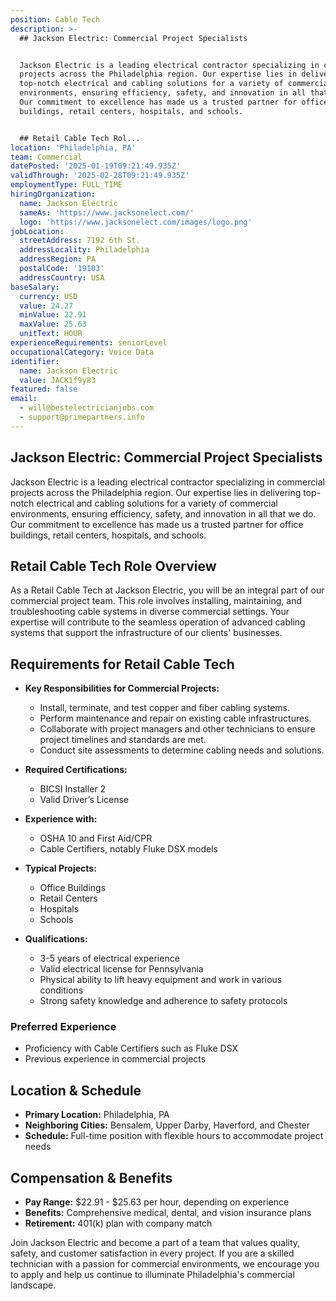 ```yaml
---
position: Cable Tech
description: >-
  ## Jackson Electric: Commercial Project Specialists


  Jackson Electric is a leading electrical contractor specializing in commercial
  projects across the Philadelphia region. Our expertise lies in delivering
  top-notch electrical and cabling solutions for a variety of commercial
  environments, ensuring efficiency, safety, and innovation in all that we do.
  Our commitment to excellence has made us a trusted partner for office
  buildings, retail centers, hospitals, and schools.


  ## Retail Cable Tech Rol...
location: 'Philadelphia, PA'
team: Commercial
datePosted: '2025-01-19T09:21:49.935Z'
validThrough: '2025-02-28T09:21:49.935Z'
employmentType: FULL_TIME
hiringOrganization:
  name: Jackson Electric
  sameAs: 'https://www.jacksonelect.com/'
  logo: 'https://www.jacksonelect.com/images/logo.png'
jobLocation:
  streetAddress: 7192 6th St.
  addressLocality: Philadelphia
  addressRegion: PA
  postalCode: '19103'
  addressCountry: USA
baseSalary:
  currency: USD
  value: 24.27
  minValue: 22.91
  maxValue: 25.63
  unitText: HOUR
experienceRequirements: seniorLevel
occupationalCategory: Voice Data
identifier:
  name: Jackson Electric
  value: JACK1f9y83
featured: false
email:
  - will@bestelectricianjobs.com
  - support@primepartners.info
---
```




## Jackson Electric: Commercial Project Specialists

Jackson Electric is a leading electrical contractor specializing in commercial projects across the Philadelphia region. Our expertise lies in delivering top-notch electrical and cabling solutions for a variety of commercial environments, ensuring efficiency, safety, and innovation in all that we do. Our commitment to excellence has made us a trusted partner for office buildings, retail centers, hospitals, and schools.

## Retail Cable Tech Role Overview

As a Retail Cable Tech at Jackson Electric, you will be an integral part of our commercial project team. This role involves installing, maintaining, and troubleshooting cable systems in diverse commercial settings. Your expertise will contribute to the seamless operation of advanced cabling systems that support the infrastructure of our clients' businesses.

## Requirements for Retail Cable Tech

- **Key Responsibilities for Commercial Projects:**
  - Install, terminate, and test copper and fiber cabling systems.
  - Perform maintenance and repair on existing cable infrastructures.
  - Collaborate with project managers and other technicians to ensure project timelines and standards are met.
  - Conduct site assessments to determine cabling needs and solutions.
  
- **Required Certifications:**
  - BICSI Installer 2
  - Valid Driver’s License

- **Experience with:**
  - OSHA 10 and First Aid/CPR
  - Cable Certifiers, notably Fluke DSX models

- **Typical Projects:**
  - Office Buildings
  - Retail Centers
  - Hospitals
  - Schools

- **Qualifications:**
  - 3-5 years of electrical experience
  - Valid electrical license for Pennsylvania
  - Physical ability to lift heavy equipment and work in various conditions
  - Strong safety knowledge and adherence to safety protocols

### Preferred Experience

- Proficiency with Cable Certifiers such as Fluke DSX
- Previous experience in commercial projects

## Location & Schedule

- **Primary Location:** Philadelphia, PA
- **Neighboring Cities:** Bensalem, Upper Darby, Haverford, and Chester
- **Schedule:** Full-time position with flexible hours to accommodate project needs

## Compensation & Benefits

- **Pay Range:** $22.91 - $25.63 per hour, depending on experience
- **Benefits:** Comprehensive medical, dental, and vision insurance plans
- **Retirement:** 401(k) plan with company match

Join Jackson Electric and become a part of a team that values quality, safety, and customer satisfaction in every project. If you are a skilled technician with a passion for commercial environments, we encourage you to apply and help us continue to illuminate Philadelphia's commercial landscape.

